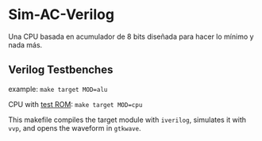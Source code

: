 # Sim-AC-Verilog

Una CPU basada en acumulador de 8 bits diseñada para hacer lo mínimo y nada más.


## Verilog Testbenches

example: `make target MOD=alu`

CPU with [test ROM](test/test_rom.txt): `make target MOD=cpu`

This makefile compiles the target module with `iverilog`, 
simulates it with `vvp`, and opens the waveform in `gtkwave`.